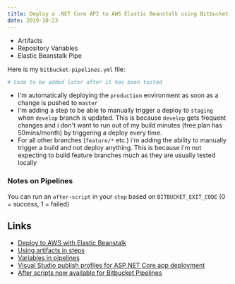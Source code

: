 ```yaml
---
title: Deploy a .NET Core API to AWS Elastic Beanstalk using Bitbucket Pipelines
date: 2019-10-23
---
```


- Artifacts
- Repository Variables
- Elastic Beanstalk Pipe

Here is my `bitbucket-pipelines.yml` file:

```yaml
# Code to be added later after it has been tested
```

- I'm automatically deploying the `production` environment as soon as a change is pushed to `master`
- I'm adding a step to be able to manually trigger a deploy to `staging` when `develop` branch is updated. This is because `develop` gets frequent changes and i don't want to run out of my build minutes (free plan has 50mins/month) by triggering a deploy every time.
- For all other branches (`feature/*` etc.) i'm adding the ability to manually trigger a build and not deploy anything. This is because i'm not expecting to build feature branches much as they are usually tested locally

### Notes on Pipelines
You can run an `after-script` in your `step` based on `BITBUCKET_EXIT_CODE` (0 = success, 1 = failed) 

Links
---

- [Deploy to AWS with Elastic Beanstalk](https://confluence.atlassian.com/bitbucket/deploy-to-amazon-aws-with-elastic-beanstalk-976772710.html)
- [Using artifacts in steps](https://confluence.atlassian.com/bitbucket/using-artifacts-in-steps-935389074.html)
- [Variables in pipelines](https://confluence.atlassian.com/bitbucket/variables-in-pipelines-794502608.html)
- [Visual Studio publish profiles for ASP.NET Core app deployment](https://docs.microsoft.com/en-us/aspnet/core/host-and-deploy/visual-studio-publish-profiles?view=aspnetcore-3.0)
- [After scripts now available for Bitbucket Pipelines](https://bitbucket.org/blog/after-scripts-now-available-for-bitbucket-pipelines)